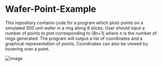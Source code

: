 # Wafer-Point-Example

This repository contains code for a program which plots points on a simulated 300 unit wafer in a ring along 8 slices.
User should input a number of points to plot corresponding to (8n+1) where n is the number of rings generated.
The program will output a list of coordinates and a graphical representation of points. Coordinates can also be viewed by hovering over a point.

![image](https://i.imgur.com/RABkvn4.png)
